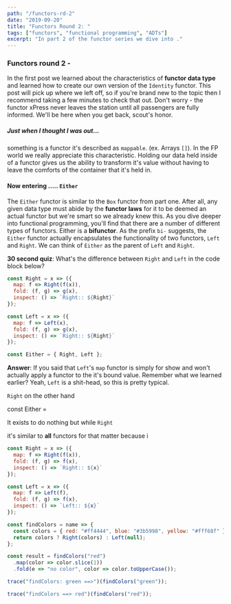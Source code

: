 ```yaml
---
path: "/functors-rd-2"
date: "2019-09-20"
title: "Functors Round 2: "
tags: ["functors", "functional programming", "ADTs"]
excerpt: "In part 2 of the functor series we dive into ."
---
```


### Functors round 2 - 

In the first post we learned about the characteristics of **functor data type** and learned how to create our own version of the `Identity` functor. This post will pick up where we left off, so if you're brand new to the topic then I recommend taking a few minutes to check that out. Don't worry - the functor xPress never leaves the station until all passengers are fully informed. We'll be here when you get back, scout's honor.

##### Just when I thought I was out...

 something is a functor it's described as `mappable`. (ex. Arrays `[]`). In the FP world we really appreciate this characteristic. Holding our data held inside of a functor gives us the ability to transform it's value without having to leave the comforts of the container that it's held in.

#### Now entering ..... `Either`

The `Either` functor is similar to the `Box` functor from part one. After all, any given data type must abide by the **functor laws** for it to be deemed an actual functor but we're smart so we already knew this. As you dive deeper into functional programming, you'll find that there are a number of different types of functors. Either is a **bifunctor**. As the prefix `bi-` suggests, the `Either` functor actually encapsulates the functionality of two functors, `Left` and `Right`. We can think of `Either` as the parent of `Left` and `Right`.

**30 second quiz**: What's the difference between `Right` and `Left` in the code block below?

```javascript
const Right = x => ({
  map: f => Right(f(x)),
  fold: (f, g) => g(x),
  inspect: () => `Right:: ${Right}`
});

const Left = x => ({
  map: f => Left(x),
  fold: (f, g) => g(x),
  inspect: () => `Right:: ${Right}`
});

const Either = { Right, Left };
```

**Answer**: If you said that `Left`'s `map` functor is simply for show and won't actually apply a functor to the it's bound value. Remember what we learned earlier? Yeah, `Left` is a shit-head, so this is pretty typical.

`Right` on the other hand

const Either =

It exists to do nothing but while `Right`

it's similar to **all** functors for that matter because i

```javascript
const Right = x => ({
  map: f => Right(f(x)),
  fold: (f, g) => f(x),
  inspect: () => `Right:: ${x}`
});

const Left = x => ({
  map: f => Left(f),
  fold: (f, g) => f(x),
  inspect: () => `Left:: ${x}`
});

const findColors = name => {
  const colors = { red: "#ff4444", blue: "#3b5998", yellow: "#fff68f" }[name];
  return colors ? Right(colors) : Left(null);
};

const result = findColors("red")
  .map(color => color.slice(1))
  .fold(e => "no color", color => color.toUpperCase());

trace("findColors: green ==>")(findColors("green"));

trace("findColors ==> red")(findColors("red"));
```
